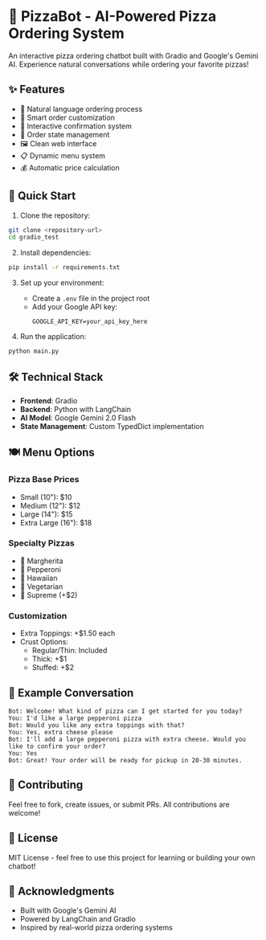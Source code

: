 # 🍕 PizzaBot - AI-Powered Pizza Ordering System

An interactive pizza ordering chatbot built with Gradio and Google's Gemini AI. Experience natural conversations while ordering your favorite pizzas!

## ✨ Features

- 🤖 Natural language ordering process
- 🧠 Smart order customization
- 🔄 Interactive confirmation system
- 💾 Order state management
- 🖼️ Clean web interface
- 📋 Dynamic menu system
- 💰 Automatic price calculation

## 🚀 Quick Start

1. Clone the repository:
```bash
git clone <repository-url>
cd gradio_test
```

2. Install dependencies:
```bash
pip install -r requirements.txt
```

3. Set up your environment:
   - Create a `.env` file in the project root
   - Add your Google API key:
     ```
     GOOGLE_API_KEY=your_api_key_here
     ```

4. Run the application:
```bash
python main.py
```

## 🛠️ Technical Stack

- **Frontend**: Gradio
- **Backend**: Python with LangChain
- **AI Model**: Google Gemini 2.0 Flash
- **State Management**: Custom TypedDict implementation

## 🍽️ Menu Options

### Pizza Base Prices
- Small (10"): $10
- Medium (12"): $12
- Large (14"): $15
- Extra Large (16"): $18

### Specialty Pizzas
- 🧀 Margherita
- 🍖 Pepperoni
- 🍍 Hawaiian
- 🥬 Vegetarian
- 🎯 Supreme (+$2)

### Customization
- Extra Toppings: +$1.50 each
- Crust Options:
  - Regular/Thin: Included
  - Thick: +$1
  - Stuffed: +$2

## 💬 Example Conversation

```
Bot: Welcome! What kind of pizza can I get started for you today?
You: I'd like a large pepperoni pizza
Bot: Would you like any extra toppings with that?
You: Yes, extra cheese please
Bot: I'll add a large pepperoni pizza with extra cheese. Would you like to confirm your order?
You: Yes
Bot: Great! Your order will be ready for pickup in 20-30 minutes.
```

## 🤝 Contributing

Feel free to fork, create issues, or submit PRs. All contributions are welcome!

## 📝 License

MIT License - feel free to use this project for learning or building your own chatbot!

## 🙏 Acknowledgments

- Built with Google's Gemini AI
- Powered by LangChain and Gradio
- Inspired by real-world pizza ordering systems

